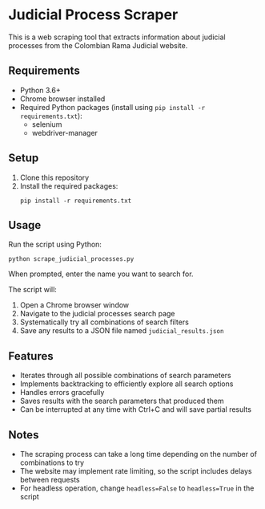 # Judicial Process Scraper

This is a web scraping tool that extracts information about judicial processes from the Colombian Rama Judicial website.

## Requirements

- Python 3.6+
- Chrome browser installed
- Required Python packages (install using `pip install -r requirements.txt`):
  - selenium
  - webdriver-manager

## Setup

1. Clone this repository
2. Install the required packages:
   ```
   pip install -r requirements.txt
   ```

## Usage

Run the script using Python:

```
python scrape_judicial_processes.py
```

When prompted, enter the name you want to search for.

The script will:
1. Open a Chrome browser window
2. Navigate to the judicial processes search page
3. Systematically try all combinations of search filters
4. Save any results to a JSON file named `judicial_results.json`

## Features

- Iterates through all possible combinations of search parameters
- Implements backtracking to efficiently explore all search options
- Handles errors gracefully
- Saves results with the search parameters that produced them
- Can be interrupted at any time with Ctrl+C and will save partial results

## Notes

- The scraping process can take a long time depending on the number of combinations to try
- The website may implement rate limiting, so the script includes delays between requests
- For headless operation, change `headless=False` to `headless=True` in the script


